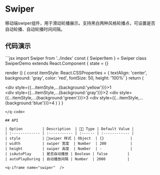 # Swiper <q-qrcode name='swiper' />

移动端swiper组件，用于滑动轮播展示。支持黑白两种风格轮播点，可设置是否自动轮播、自动轮播时间间隔。

## 代码演示

<q-code>
```jsx
import Swiper from '../index'
const { SwiperItem } = Swiper
class SwiperDemo extends React.Component {
  state = {}

  render () {
    const itemStyle: React.CSSProperties = {
      textAlign: 'center',
      background: 'gray',
      color: 'red',
      fontSize: 50,
      height: '100%'
    }
    return (
      <div>
        <Swiper width={300} height={200} isAutoPlay={true}>
          <SwiperItem>
            <div style={{...itemStyle,...{background:'yellow'}}}>1</div>
          </SwiperItem>
          <SwiperItem>
            <div  style={{...itemStyle,...{background:'gray'}}}>2</div>
          </SwiperItem>
          <SwiperItem>
            <div  style={{...itemStyle,...{background:'green'}}}>3</div>
          </SwiperItem>
          <SwiperItem>
            <div style={{...itemStyle,...{background:'blue'}}}>4</div>
          </SwiperItem>
        </Swiper>
      </div>
    )
  }
}
```
</q-code>

## API

| Option         | Description  |  Type | Default Value |
| :------------- | :----------- | :------ | :------------ |
| style          | swiper 样式 | Object  | {}            |
| width          | swiper 宽度  | Number  | 200           |
| height         | swiper 高度  | Number  | -             |
| isAutoPlay     | 是否自动播放 | Boolean | false         |
| autoPlayDuring | 自动播放间隔 | Number  | 2000          |

<q-iframe name="swiper"  />